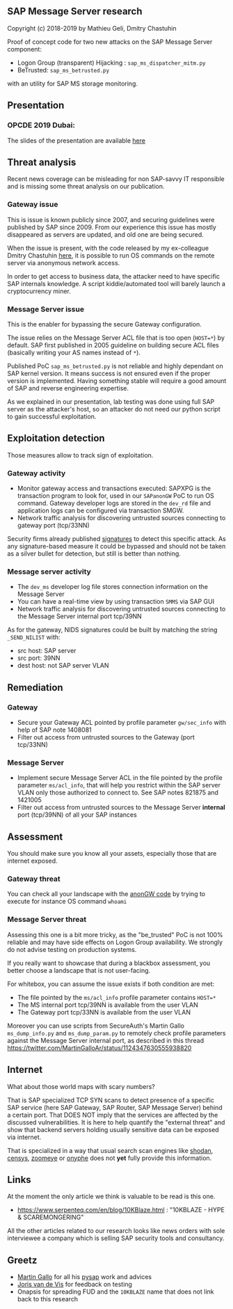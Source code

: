 SAP Message Server research
---------------------------

Copyright (c) 2018-2019 by Mathieu Geli, Dmitry Chastuhin

Proof of concept code for two new attacks on the SAP Message Server component:

- Logon Group (transparent) Hijacking : `sap_ms_dispatcher_mitm.py`
- BeTrusted: `sap_ms_betrusted.py`

with an utility for SAP MS storage monitoring.

## Presentation

### OPCDE 2019 Dubai:

The slides of the presentation are available
[here](https://github.com/comaeio/OPCDE/blob/master/2019/Emirates/(SAP)%20Gateway%20to%20Heaven%20-%20Dmitry%20Chastuhin%2C%20Mathieu%20Geli/(SAP)%20Gateway%20to%20Heaven.pdf)

## Threat analysis

Recent news coverage can be misleading for non SAP-savvy IT
responsible and is missing some threat analysis on our publication.

### Gateway issue

This is issue is known publicly since 2007, and securing guidelines
were published by SAP since 2009. From our experience this issue has
mostly disappeared as servers are updated, and old one are being
secured.

When the issue is present, with the code released by my ex-colleague
Dmitry Chastuhin [here](https://github.com/chipik/SAP_GW_RCE_exploit),
it is possible to run OS commands on the remote server via anonymous
network access.

In order to get access to business data, the attacker need to have
specific SAP internals knowledge. A script kiddie/automated tool will
barely launch a cryptocurrency miner.

### Message Server issue

This is the enabler for bypassing the secure Gateway configuration.

The issue relies on the Message Server ACL file that is too open
(`HOST=*`) by default. SAP first published in 2005 guideline on
building secure ACL files (basically writing your AS names instead of
`*`).

Published PoC `sap_ms_betrusted.py` is not reliable and highly
dependant on SAP kernel version. It means success is not ensured even
if the proper version is implemented. Having something stable will
require a good amount of SAP and reverse engineering expertise.

As we explained in our presentation, lab testing was done using full
SAP server as the attacker's host, so an attacker do not need our
python script to gain successful exploitation.

## Exploitation detection

Those measures allow to track sign of exploitation.

### Gateway activity

- Monitor gateway access and transactions executed: SAPXPG is the
  transaction program to look for, used in our `SAPanonGW` PoC to run
  OS command. Gateway developer logs are stored in the `dev_rd` file
  and application logs can be configured via transaction SMGW.
- Network traffic analysis for discovering untrusted sources
  connecting to gateway port (tcp/33NN)

Security firms already published
[signatures](https://go.onapsis.com/l/127021/2019-05-01/3rjysj/127021/123429/10KBLAZE_snort_rules.zip)
to detect this specific attack. As any signature-based measure it
could be bypassed and should not be taken as a silver bullet for
detection, but still is better than nothing.

### Message server activity

- The `dev_ms` developer log file stores connection information on the Message
  Server
- You can have a real-time view by using transaction `SMMS` via SAP
  GUI
- Network traffic analysis for discovering untrusted sources
  connecting to the Message Server internal port tcp/39NN

As for the gateway, NIDS signatures could be built by matching the
string `_SEND_NILIST` with:

- src host: SAP server
- src port: 39NN
- dest host: not SAP server VLAN

## Remediation

### Gateway
- Secure your Gateway ACL pointed by profile parameter `gw/sec_info`
  with help of SAP note 1408081
- Filter out access from untrusted sources to the Gateway (port tcp/33NN)

### Message Server

- Implement secure Message Server ACL in the file pointed by the
  profile parameter `ms/acl_info`, that will help you restrict within
  the SAP server VLAN only those authorized to connect to. See SAP
  notes 821875 and 1421005
- Filter out access from untrusted sources to the Message Server
  **internal** port (tcp/39NN) of all your SAP instances

## Assessment

You should make sure you know all your assets, especially those that
are internet exposed.

### Gateway threat

You can check all your landscape with the [anonGW
code](https://github.com/chipik/SAP_GW_RCE_exploit) by trying to
execute for instance OS command `whoami`

### Message Server threat

Assessing this one is a bit more tricky, as the "be_trusted" PoC is
not 100% reliable and may have side effects on Logon Group
availability. We strongly do not advise testing on production systems.

If you really want to showcase that during a blackbox assessment, you
better choose a landscape that is not user-facing.

For whitebox, you can assume the issue exists if both condition are
met:

- The file pointed by the `ms/acl_info` profile parameter contains
  `HOST=*`
- The MS internal port tcp/39NN is available from the user VLAN
- The Gateway port tcp/33NN is available from the user VLAN

Moreover you can use scripts from SecureAuth's Martin Gallo
`ms_dump_info.py` and `ms_dump_param.py` to remotely check profile
parameters against the Message Server internal port, as described in
this thread
https://twitter.com/MartinGalloAr/status/1124347630555938820


## Internet

What about those world maps with scary numbers?

That is SAP specialized TCP SYN scans to detect presence of a specific
SAP service (here SAP Gateway, SAP Router, SAP Message Server) behind
a certain port. That DOES NOT imply that the services are affected by
the discussed vulnerabilities. It is here to help quantify the
"external threat" and show that backend servers holding usually
sensitive data can be exposed via internet.

That is specialized in a way that usual search scan engines like
[shodan](http://shodan.io), [censys](http://censys.io),
[zoomeye](http://zoomeye.org) or [onyphe](http://onyphe.io) does not
**yet** fully provide this information.

## Links

At the moment the only article we think is valuable to be read is this
one.

- https://www.serpenteq.com/en/blog/10KBlaze.html : "10KBLAZE - HYPE & SCAREMONGERING"

All the other articles related to our research looks like news orders
with sole interviewee a company which is selling SAP security tools
and consultancy.

## Greetz

- [Martin Gallo](https://twitter.com/MartinGalloAr/) for all his
  [pysap](https://github.com/SecureAuthCorp/pysap) work and advices
- [Joris van de Vis](https://twitter.com/jvis/) for feedback on testing
- Onapsis for spreading FUD and the `10KBLAZE` name that does not link
  back to this research
